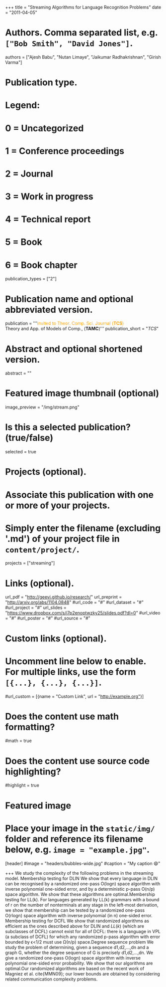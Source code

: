 +++
title = "Streaming Algorithms for Language Recognition Problems"
date = "2011-04-05"

# Authors. Comma separated list, e.g. `["Bob Smith", "David Jones"]`.
authors = ["Ajesh Babu", "Nutan Limaye",  "Jaikumar Radhakrishnan", "Girish Varma"]

# Publication type.
# Legend:
# 0 = Uncategorized
# 1 = Conference proceedings
# 2 = Journal
# 3 = Work in progress
# 4 = Technical report
# 5 = Book
# 6 = Book chapter
publication_types = ["2"]

# Publication name and optional abbreviated version.
publication = '''<span style='color: orange'>Invited to Theor. Comp. Sci. Journal (<strong>TCS</strong>)</span><br/>Theory and App. of Models of Comp., (<strong>TAMC</strong>)'''
publication_short = "*TCS*"

# Abstract and optional shortened version.
abstract = ""

# Featured image thumbnail (optional)
image_preview = "/img/stream.png"

# Is this a selected publication? (true/false)
selected = true

# Projects (optional).
#   Associate this publication with one or more of your projects.
#   Simply enter the filename (excluding '.md') of your project file in `content/project/`.
projects = ["streaming"]

# Links (optional).
url_pdf =  "http://geevi.github.io/research/"
url_preprint = "http://arxiv.org/abs/1104.0848"
#url_code = "#"
#url_dataset = "#"
#url_project = "#"
url_slides = "https://www.dropbox.com/s/j7p2enoptwzky25/slides.pdf?dl=0"
#url_video = "#"
#url_poster = "#"
#url_source = "#"

# Custom links (optional).
#   Uncomment line below to enable. For multiple links, use the form `[{...}, {...}, {...}]`.
#url_custom = [{name = "Custom Link", url = "http://example.org"}]

# Does the content use math formatting?
#math = true

# Does the content use source code highlighting?
#highlight = true

# Featured image
# Place your image in the `static/img/` folder and reference its filename below, e.g. `image = "example.jpg"`.
[header]
#image = "headers/bubbles-wide.jpg"
#caption = "My caption :smile:"

+++
We study the complexity of the following problems in the streaming model. Membership testing for DLIN We show that every language in DLIN can be recognised by a randomized one-pass O(logn) space algorithm with inverse polynomial one-sided error, and by a deterministic p-pass O(n/p) space algorithm. We show that these algorithms are optimal.Membership testing for LL(k). For languages generated by LL(k) grammars with a bound of r on the number of nonterminals at any stage in the left-most derivation, we show that membership can be tested by a randomized one-pass O(rlogn) space algorithm with inverse polynomial (in n) one-sided error. Membership testing for DCFL We show that randomized algorithms as efficient as the ones described above for DLIN and $LL(k)$ (which are subclasses of DCFL) cannot exist for all of DCFL: there is a language in VPL (a subclass of DCFL) for which any randomized p-pass algorithm with error bounded by ϵ<1/2 must use Ω(n/p) space.Degree sequence problem We study the problem of determining, given a sequence d1,d2,...,dn and a graph G, whether the degree sequence of G is precisely d1,d2,...,dn. We give a randomized one-pass O(logn) space algorithm with inverse polynomial one-sided error probability. We show that our algorithms are optimal.Our randomized algorithms are based on the recent work of Magniez et al. cite{MMN09}; our lower bounds are obtained by considering related communication complexity problems. 
